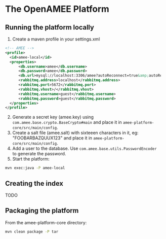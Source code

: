 The OpenAMEE Platform
=====================

Running the platform locally
----------------------------

  1. Create a maven profile in your settings.xml
```xml
<!-- AMEE -->
<profile>
  <id>amee-local</id>
  <properties>
      <db.username>amee</db.username>
      <db.password>amee</db.password>
      <db.url>mysql://localhost:3306/amee?autoReconnect=true&amp;autoReconnectForPools=true&amp;useCompression=false</db.url>
      <rabbitmq.address>localhost</rabbitmq.address>
      <rabbitmq.port>5672</rabbitmq.port>
      <rabbitmq.vhost>/</rabbitmq.vhost>
      <rabbitmq.username>guest</rabbitmq.username>
      <rabbitmq.password>guest</rabbitmq.password>
  </properties>
</profile>
```
  2. Generate a secret key (amee.key) using ```com.amee.base.crypto.BaseCrypto#main``` and place it in ```amee-platform-core/src/main/config```.
  3. Create a salt file (amee.salt) with sixteeen characters in it, eg: "FOOBARBAZQUUX123" and place it in ```amee-platform-core/src/main/config```.
  4. Add a user to the database. Use ```com.amee.base.utils.PasswordEncoder``` to generate the password.
  5. Start the platform:
```sh
mvn exec:java -P amee-local
```

Creating the index
------------------

TODO

Packaging the platform
----------------------

From the amee-platform-core directory:
```sh
mvn clean package -P tar
```